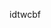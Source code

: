 <!--<h2>Hello!</h2>
<h4>something about me</h4>
 <p>I’m currently learning React, Javascript, HTML, CSS, Java and I'm interested in Frontent development, Frameworks, UX, UI </p>
 
 | <img style="height:200px" src="https://github-readme-stats.vercel.app/api?username=KGHerrera&show_icons=true&theme=radical"> | <img style="height:200px" src="https://github-readme-stats.vercel.app/api/top-langs/?username=KGHerrera&show_icons=true&theme=radical&layout=compact"> |
| ------------- | ------------- |-->

idtwcbf
